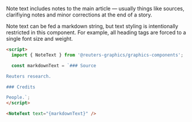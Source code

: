 Note text includes notes to the main article — usually things like sources, clarifiying notes and minor corrections at the end of a story.

Note text can be fed a markdown string, but text styling is intentionally restricted in this component. For example, all heading tags are forced to a single font size and weight.

```html
<script>
  import { NoteText } from '@reuters-graphics/graphics-components';

  const markdownText = `### Source

Reuters research.

### Credits

People.`;
</script>

<NoteText text="{markdownText}" />
```
